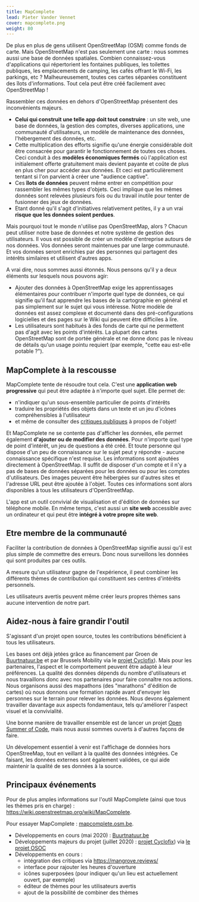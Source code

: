 ```yaml
---
title: MapComplete
lead: Pieter Vander Vennet
cover: mapcomplete.png
weight: 80
---
```


De plus en plus de gens utilisent OpenStreetMap (OSM) comme fonds de carte. Mais OpenStreetMap n'est pas seulement une carte : nous sommes aussi une base de données spatiales. Combien connaissez-vous d'applications qui répertorient les fontaines publiques, les toilettes publiques, les emplacements de camping, les cafés offrant le Wi-Fi, les parkings, etc ? Malheureusement, toutes ces cartes séparées constituent des îlots d'informations. Tout cela peut être créé facilement avec OpenStreetMap !

Rassembler ces données en dehors d'OpenStreetMap présentent des inconvénients majeurs.

* **Celui qui construit une telle app doit tout construire** : un site web, une base de données, la gestion des comptes, diverses applications, une communauté d'utilisateurs, un modèle de maintenance des données, l'hébergement des données, etc.
* Cette multiplication des efforts signifie qu'une énergie considérable doit être consacrée pour garantir le fonctionnement de toutes ces choses. Ceci conduit à des **modèles économiques fermés** où l'application est initialement offerte gratuitement mais devient payante et coûte de plus en plus cher pour accéder aux données. Et ceci est particulièrement tentant si l'on parvient à créer une "audience captive".
* Ces **îlots de données** peuvent même entrer en compétition pour rassembler les mêmes types d'objets. Ceci implique que les mêmes données sont relevées plusieurs fois ou du travail inutile pour tenter de fusionner des jeux de données.
* Etant donné qu'il s'agit d'initiatives relativement petites, il y a un vrai **risque que les données soient perdues**.

Mais pourquoi tout le monde n'utilise pas OpenStreetMap, alors ? Chacun peut utiliser notre base de données et notre système de gestion des utilisateurs. Il vous est possible de créer un modèle d'entreprise autours de nos données. Vos données seront maintenues par une large communauté. Et vos données seront enrichies par des personnes qui partagent des intérêts similaires et utilisent d'autres apps.

A vrai dire, nous sommes aussi étonnés. Nous pensons qu'il y a deux éléments sur lesquels nous pouvons agir:

* Ajouter des données à OpenStreetMap exige les apprentissages élémentaires pour contribuer n'importe quel type de données, ce qui signifie qu'il faut apprendre les bases de la cartographie en général et pas simplement sur le sujet qui vous intéresse. Notre modèle de données est assez complexe et documenté dans des pré-configurations logicielles et des pages sur le Wiki qui peuvent être difficiles à lire.
* Les utilisateurs sont habitués à des fonds de carte qui ne permettent pas d'agit avec les points d'intérêts. La plupart des cartes OpenStreetMap sont de portée générale et ne donne donc pas le niveau de détails qu'un usage pointu requiert (par exemple, "cette eau est-elle potable ?").

## MapComplete à la rescousse

MapComplete tente de résoudre tout cela. C'est une **application web progressive** qui peut être adaptée à n'importe quel sujet. Elle permet de:

* n'indiquer qu'un sous-ensemble particulier de points d'intérêts
* traduire les propriétés des objets dans un texte et un jeu d'icônes compréhensibles à l'utilisateur
* et même de consulter des [critiques publiques](https://mangrove.reviews) à propos de l'objet!

Et MapComplete ne se contente pas d'afficher les données, elle permet également **d'ajouter ou de modifier des données**. Pour n'importe quel type de point d'intérêt, un jeu de questions a été créé. Et toute personne qui dispose d'un peu de connaissance sur le sujet peut y répondre - aucune connaissance spécifique n'est requise. Les informations sont ajoutées directement à OpenStreetMap. Il suffit de disposer d'un compte et il n'y a pas de bases de données séparées pour les données ou pour les comptes d'utilisateurs. Des images peuvent être hébergées sur d'autres sites et l'adresse URL peut être ajoutée à l'objet. Toutes ces informations sont alors disponibles à tous les utilisateurs d'OpenStreetMap.

L'app est un outil convivial de visualisation et d'édition de données sur téléphone mobile. En même temps, c'est aussi un **site web** accessible avec un ordinateur et qui peut être **intégré à votre propre site web**.

## Etre membre de la communauté

Faciliter la contribution de données à OpenStreetMap signifie aussi qu'il est plus simple de commettre des erreurs. Donc nous surveillons les données qui sont produites par ces outils.

A mesure qu'un utilisateur gagne de l'expérience, il peut combiner les différents thèmes de contribution qui constituent ses centres d'intérêts personnels.

Les utilisateurs avertis peuvent même créer leurs propres thèmes sans aucune intervention de notre part.

## Aidez-nous à faire grandir l'outil

S'agissant d'un projet open source, toutes les contributions bénéficient à tous les utilisateurs.

Les bases ont déjà jetées grâce au financement par Groen de [Buurtnatuur.be](https://buurtnatuur.be/) et par Brussels Mobility via le [projet Cyclofix](https://cyclofix.osm.be)). Mais pour les partenaires, l'aspect et le comportement peuvent être adapté à leur préférences. La qualité des données dépends du nombre d'utilisateurs et nous travaillons donc avec nos partenaires pour faire connaître nos actions. Nous organisons aussi des mapathons (des "marathons" d'édition de cartes) où nous donnons une formation rapide avant d'envoyer les personnes sur le terrain pour relever les données. Nous devons également travailler davantage aux aspects fondamentaux, tels qu'améliorer l'aspect visuel et la convivialité.

Une bonne manière de travailler ensemble est de lancer un projet [Open Summer of Code](https://osoc.be/), mais nous aussi sommes ouverts à d'autres façons de faire.

Un dévelopement essentiel à venir est l'affichage de données hors OpenStreeMap, tout en veillant à la qualité des données intégrées. Ce faisant, les données externes sont également validées, ce qui aide maintenir la qualité de ses données à la source.

## Principaux événements

Pour de plus amples informations sur l'outil MapComplete (ainsi que tous les thèmes pris en charge) : <https://wiki.openstreetmap.org/wiki/MapComplete>.

Pour essayer MapComplete : [mapcomplete.osm.be](https://mapcomplete.osm.be/).

* Développements en cours (mai 2020) : [Buurtnatuur.be](https://buurtnatuur.be/)
* Développements majeurs du projet (juillet 2020) : [projet Cyclofix](https://cyclofix.osm.be)) via [le projet OSOC](https://osoc.be/editions/2020/cyclofix)
* Développements en cours :
  * intégration des critiques via <https://mangrove.reviews/>
  * interface pour rajouter les heures d'ouverture
  * icônes superposées (pour indiquer qu'un lieu est actuellement ouvert, par exemple)
  * éditeur de thèmes pour les utilisateurs avertis
  * ajout de la possibilité de combiner des thèmes
